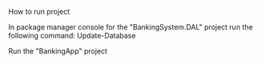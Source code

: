 How to run project

In package manager console for the "BankingSystem.DAL" project run the following command: Update-Database

Run the "BankingApp" project
